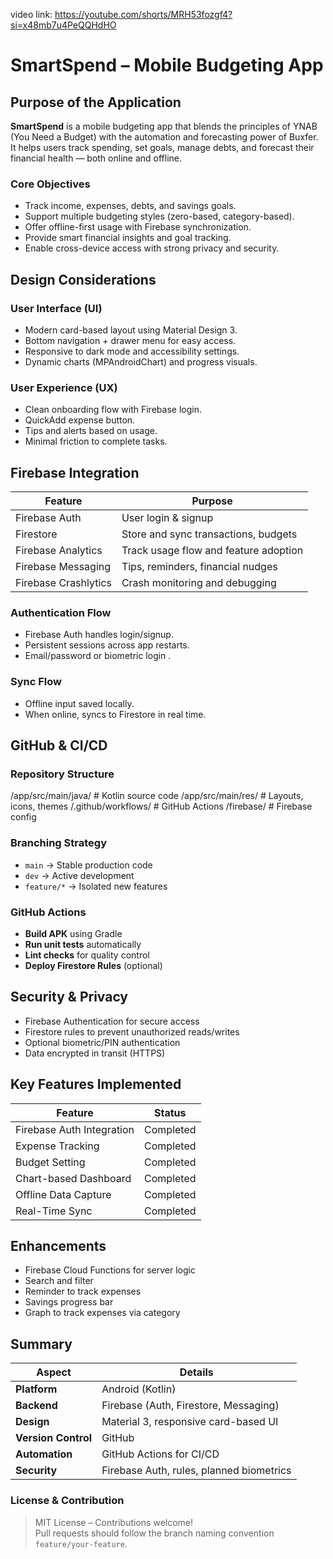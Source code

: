 video link: https://youtube.com/shorts/MRH53fozgf4?si=x48mb7u4PeQQHdHO


# SmartSpend – Mobile Budgeting App


## Purpose of the Application

**SmartSpend** is a mobile budgeting app that blends the principles of YNAB (You Need a Budget) with the automation and forecasting power of Buxfer. It helps users track spending, set goals, manage debts, and forecast their financial health — both online and offline.

### Core Objectives

- Track income, expenses, debts, and savings goals.
- Support multiple budgeting styles (zero-based, category-based).
- Offer offline-first usage with Firebase synchronization.
- Provide smart financial insights and goal tracking.
- Enable cross-device access with strong privacy and security.


## Design Considerations

### User Interface (UI)

- Modern card-based layout using Material Design 3.
- Bottom navigation + drawer menu for easy access.
- Responsive to dark mode and accessibility settings.
- Dynamic charts (MPAndroidChart) and progress visuals.

### User Experience (UX)

- Clean onboarding flow with Firebase login.
- QuickAdd expense button.
- Tips and alerts based on usage.
- Minimal friction to complete tasks.



## Firebase Integration

| Feature                  | Purpose                                    |
|--------------------------|--------------------------------------------|
| Firebase Auth            | User login & signup                        |
| Firestore                | Store and sync transactions, budgets       |
| Firebase Analytics       | Track usage flow and feature adoption      |
| Firebase Messaging       | Tips, reminders, financial nudges          |
| Firebase Crashlytics     | Crash monitoring and debugging             |

### Authentication Flow

- Firebase Auth handles login/signup.
- Persistent sessions across app restarts.
- Email/password or biometric login .

### Sync Flow

- Offline input saved locally.
- When online, syncs to Firestore in real time.



## GitHub & CI/CD

### Repository Structure



/app/src/main/java/     # Kotlin source code
/app/src/main/res/      # Layouts, icons, themes
/.github/workflows/     # GitHub Actions
/firebase/              # Firebase config


###  Branching Strategy

- `main` → Stable production code
- `dev` → Active development
- `feature/*` → Isolated new features

### GitHub Actions

- **Build APK** using Gradle
- **Run unit tests** automatically
- **Lint checks** for quality control
- **Deploy Firestore Rules** (optional)



## Security & Privacy

- Firebase Authentication for secure access
- Firestore rules to prevent unauthorized reads/writes
- Optional biometric/PIN authentication
- Data encrypted in transit (HTTPS)


## Key Features Implemented

| Feature                    | Status        |
|----------------------------|---------------|
| Firebase Auth Integration  |  Completed  |
| Expense Tracking           |  Completed  |
| Budget Setting             |  Completed  |
| Chart-based Dashboard      |  Completed  |
| Offline Data Capture       |  Completed  |
| Real-Time Sync             |  Completed  |


##  Enhancements

- Firebase Cloud Functions for server logic
- Search and filter
- Reminder to  track expenses
- Savings progress bar
- Graph to track expenses via category

  
## Summary

| Aspect             | Details                                  |
|--------------------|------------------------------------------|
| **Platform**       | Android (Kotlin)                         |
| **Backend**        | Firebase (Auth, Firestore, Messaging)    |
| **Design**         | Material 3, responsive card-based UI     |
| **Version Control**| GitHub                                   |
| **Automation**     | GitHub Actions for CI/CD                 |
| **Security**       | Firebase Auth, rules, planned biometrics |



### License & Contribution

> MIT License – Contributions welcome!  
> Pull requests should follow the branch naming convention `feature/your-feature`.


